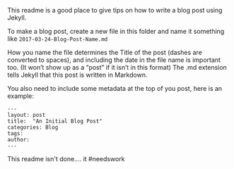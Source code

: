 This readme is a good place to give tips on how to write a blog post using Jekyll.

To make a blog post, create a new file in this folder and name it something like `2017-03-24-Blog-Post-Name.md` 

How you name the file determines the Title of the post (dashes are converted to spaces), and including the date in the file name is important too. (It won’t show up as a “post” if it isn’t in this format) The .md extension tells Jekyll that this post is written in Markdown.

You also need to include some metadata at the top of you post, here is an example:
```
---
layout: post
title:  "An Initial Blog Post"
categories: Blog
tags:
author:
---
```

This readme isn't done.... it #needswork
